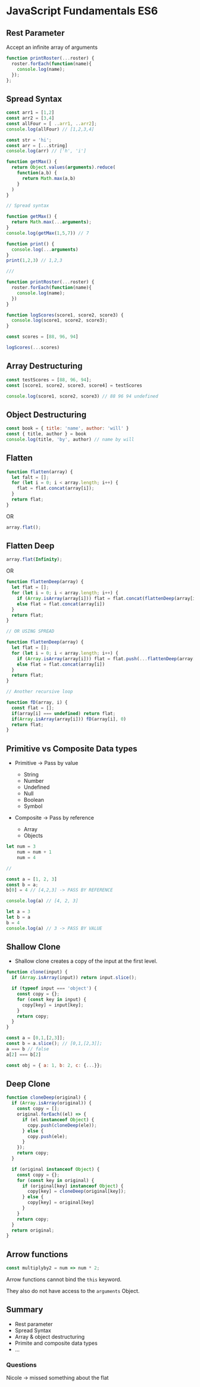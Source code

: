 # JavaScript Fundamentals ES6

## Rest Parameter

Accept an infinite array of arguments

```JavaScript
function printRoster(...roster) {
  roster.forEach(function(name){
    console.log(name);
  });
};
```

## Spread Syntax

```JavaScript
const arr1 = [1,2]
const arr2 = [3,4]
const allFour = [ ..arr1, ..arr2];
console.log(allFour) // [1,2,3,4]

const str = 'hi';
const arr = [...string]
console.log(arr) // ['h', 'i']
```

```JavaScript
function getMax() {
  return Object.values(arguments).reduce(
    function(a,b) {
      return Math.max(a,b)
    }
  )
}

// Spread syntax

function getMax() {
  return Math.max(...arguments);
}
console.log(getMax(1,5,7)) // 7

function print() {
  console.log(...arguments)
}
print(1,2,3) // 1,2,3

///

function printRoster(...roster) {
  roster.forEach(function(name){
    console.log(name);
  })
}

function logScores(score1, score2, score3) {
  console.log(score1, score2, score3);
}

const scores = [88, 96, 94]

logScores(...scores)
```


## Array Destructuring

```JavaScript
const testScores = [88, 96, 94];
const [score1, score2, score3, score4] = testScores

console.log(score1, score2, score3) // 88 96 94 undefined
```

## Object Destructuring

```JavaScript
const book = { title: 'name', author: 'will' }
const { title, author } = book
console.log(title, 'by', author) // name by will
```

## Flatten

```JavaScript
function flatten(array) {
  let falt = [];
  for (let i = 0; i < array.length; i++) {
    flat = flat.concat(array[i]);
  }
  return flat;
}
```

OR

```JavaScript
array.flat();
```

## Flatten Deep

```JavaScript
array.flat(Infinity);
```

OR

```JavaScript
function flattenDeep(array) {
  let flat = [];
  for (let i = 0; i < array.length; i++) {
    if (Array.isArray(array[i])) flat = flat.concat(flattenDeep(array[i]));
    else flat = flat.concat(array[i])
  }
  return flat;
}

// OR USING SPREAD

function flattenDeep(array) {
  let flat = [];
  for (let i = 0; i < array.length; i++) {
    if (Array.isArray(array[i])) flat = flat.push(...flattenDeep(array[i]));
    else flat = flat.concat(array[i])
  }
  return flat;
}

// Another recursive loop

function fD(array, i) {
  const flat = [];
  if(array[i] === undefined) return flat;
  if(Array.isArray(array[i])) fD(array[i], 0)
  return flat;
}
```

## Primitive vs Composite Data types

- Primitive -> Pass by value
  - String
  - Number
  - Undefined
  - Null
  - Boolean
  - Symbol

- Composite -> Pass by reference
  - Array
  - Objects

```JavaScript
let num = 3
    num = num + 1
    num = 4

//

const a = [1, 2, 3]
const b = a;
b[0] = 4 // [4,2,3] -> PASS BY REFERENCE

console.log(a) // [4, 2, 3]

let a = 3
let b = a
b = 4
console.log(a) // 3 -> PASS BY VALUE 
```


## Shallow Clone

- Shallow clone creates a copy of the input at the first level.

```JavaScript
function clone(input) {
  if (Array.isArray(input)) return input.slice();

  if (typeof input === 'object') {
    const copy = {};
    for (const key in input) {
      copy[key] = input[key];
    }
    return copy;
  }
}
```

```JavaScript
const a = [0,1,[2,3]];
const b = a.slice(); // [0,1,[2,3]];
a === b // false
a[2] === b[2]

const obj = { a: 1, b: 2, c: {...}};
```

## Deep Clone

```JavaScript
function cloneDeep(original) {
  if (Array.isArray(original)) {
    const copy = [];
    original.forEach((el) => {
      if (el instanceof Object) {
        copy.push(cloneDeep(ele));
      } else {
        copy.push(ele);
      }
    });
    return copy;
  }

  if (original instanceof Object) {
    const copy = {};
    for (const key in original) {
      if (original[key] instanceof Object) {
        copy[key] = cloneDeep(original[key]);
      } else {
        copy[key] = original[key]
      }
    }
    return copy;
  }
  return original;
}
```

## Arrow functions

```JavaScript
const multiplyby2 = num => num * 2;
```

Arrow functions cannot bind the `this` keyword.

They also do not have access to the `arguments` Object.

## Summary

- Rest parameter
- Spread Syntax
- Array & object destructuring
- Primite and composite data types
- ...

### Questions

Nicole -> missed something about the flat